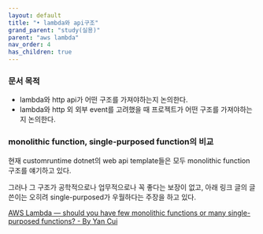 ```yaml
---
layout: default
title: "• lambda와 api구조"
grand_parent: "study(실용)"
parent: "aws lambda"
nav_order: 4
has_children: true
---
```


### **문서 목적**

* lambda와 http api가 어떤 구조를 가져야하는지 논의한다.
* lambda와 http 외 외부 event를 고려했을 때 프로젝트가 어떤 구조를 가져야하는지 논의한다.


### monolithic function, single-purposed function의 비교

현재 customruntime dotnet의 web api template들은 모두 monolithic function 구조를 얘기하고 있다.

그러나 그 구조가 공학적으로나 업무적으로나 꼭 좋다는 보장이 없고, 아래 링크 글의 글쓴이는 오히려 single-purposed가 우월하다는 주장을 하고 있다.

[AWS Lambda — should you have few monolithic functions or many single-purposed functions? - By Yan Cui](https://hackernoon.com/aws-lambda-should-you-have-few-monolithic-functions-or-many-single-purposed-functions-8c3872d4338f)